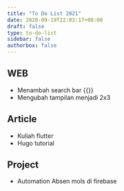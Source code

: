 ```yaml
---
title: "To Do List 2021"
date: 2020-09-19T22:03:17+08:00
draft: false
type: to-do-list
sidebar: false
authorbox: false
---
```




## WEB

+ Menambah search bar {{<scIcon class="fa fa-search">}}
+ Mengubah tampilan menjadi 2x3

## Article

+ Kuliah flutter
+ Hugo tutorial

## Project 

+ Automation Absen mols di firebase


